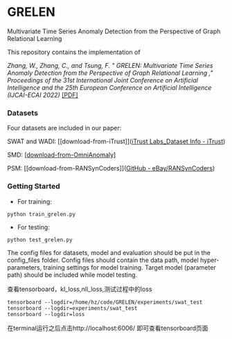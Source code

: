 # GRELEN

Multivariate Time Series Anomaly Detection from the Perspective of Graph Relational Learning

This repository contains the implementation of 

*Zhang, W., Zhang, C., and Tsung, F. " GRELEN: Multivariate Time Series Anomaly Detection from the Perspective of Graph Relational Learning ," Proceedings of the 31st International Joint Conference on Artificial Intelligence and the 25th European Conference on Artificial Intelligence (IJCAI-ECAI 2022)* [[PDF]](https://www.ijcai.org/proceedings/2022/0332.pdf)

### Datasets

Four datasets are included in our paper:

SWAT and WADI: [[download-from-iTrust]]([iTrust Labs_Dataset Info - iTrust](https://itrust.sutd.edu.sg/itrust-labs_datasets/dataset_info/#wadi))

SMD: [[download-from-OmniAnomaly]](https://github.com/smallcowbaby/OmniAnomaly)

PSM: [[download-from-RANSynCoders]]([GitHub - eBay/RANSynCoders](https://github.com/eBay/RANSynCoders))

### Getting Started

* For training:

```
python train_grelen.py
```

* For testing:

```
python test_grelen.py
```

The config files for datasets, model and evaluation should be put in the config_files folder. Config files should contain the data path, model hyper-parameters, training settings for model training. Target model (parameter path) should be included while model testing.

查看tensorboard，kl_loss,nll_loss,测试过程中的loss
```
tensorboard --logdir=/home/hz/code/GRELEN/experiments/swat_test
tensorboard --logdir=experiments/swat_test
tensorboard --logdir=loss
```
在terminal运行之后点击http://localhost:6006/ 即可查看tensorboard页面
